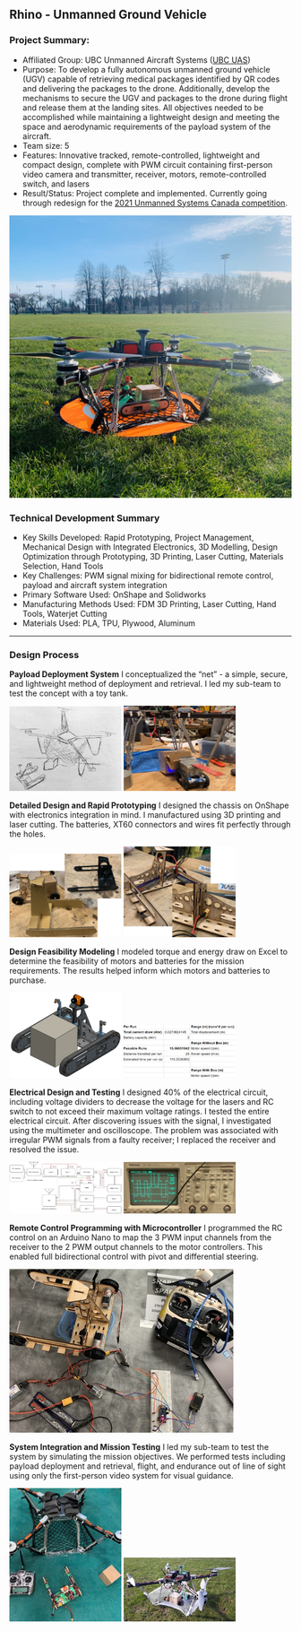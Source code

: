## Rhino - Unmanned Ground Vehicle

### Project Summary:
* Affiliated Group: UBC Unmanned Aircraft Systems ([UBC UAS](https://www.ubcuas.com/))
* Purpose: To develop a fully autonomous unmanned ground vehicle (UGV) capable of retrieving medical packages identified by QR codes and delivering the packages to the drone. Additionally, develop the mechanisms to secure the UGV and packages to the drone during flight and release them at the landing sites. All objectives needed to be accomplished while maintaining a lightweight design and meeting the space and aerodynamic requirements of the payload system of the aircraft.
* Team size: 5
* Features: Innovative tracked, remote-controlled, lightweight and compact design, complete with PWM circuit containing first-person video camera and transmitter, receiver, motors, remote-controlled switch, and lasers
* Result/Status: Project complete and implemented. Currently going through redesign for the [2021 Unmanned Systems Canada competition](https://www.unmannedsystems.ca/home/students/student-competition-details/).

<img src="images/CondorSquare.heic?raw=true"/>

### Technical Development Summary

* Key Skills Developed: Rapid Prototyping, Project Management, Mechanical Design with Integrated Electronics, 3D Modelling, Design Optimization through Prototyping, 3D Printing, Laser Cutting, Materials Selection, Hand Tools
* Key Challenges: PWM signal mixing for bidirectional remote control, payload and aircraft system integration
* Primary Software Used: OnShape and Solidworks
* Manufacturing Methods Used: FDM 3D Printing, Laser Cutting, Hand Tools, Waterjet Cutting
* Materials Used: PLA, TPU, Plywood, Aluminum

---
### Design Process

**Payload Deployment System**
I conceptualized the “net” - a simple, secure, and lightweight method of deployment and retrieval. I led my sub-team to test the concept with a toy tank.
<p float="left">
  <img src="images/Rhino/Sketch.jpg" alt="Sketch" width="200"/>
  <img src="images/Rhino/POC.png" alt="Proof of Concept" width="200"/>
</p>


**Detailed Design and Rapid Prototyping**
I designed the chassis on OnShape with electronics integration in mind. I manufactured using 3D printing and laser cutting. The batteries, XT60 connectors and wires fit perfectly through the holes.
<p float="left">
  <img src="images/Rhino/Early Prototypes.PNG" alt="Early Prototypes" width="200"/>
  <img src="images/Rhino/Chassis.PNG" alt="Chassis" width="200"/>
</p>


**Design Feasibility Modeling**
I modeled torque and energy draw on Excel to determine the feasibility of motors and batteries for the mission requirements. The results helped inform which motors and batteries to purchase.
<p float="left">
  <img src="images/Rhino/CAD.png" alt="CAD Mockup" width="200"/>
  <img src="images/Rhino/Excel.png" alt="Power and Energy Model in Excel" width="200"/>
</p>


**Electrical Design and Testing**
I designed 40% of the electrical circuit, including voltage dividers to decrease the voltage for the lasers and RC switch to not exceed their maximum voltage ratings. I tested the entire electrical circuit. After discovering issues with the signal, I investigated using the multimeter and oscilloscope. The problem was associated with irregular PWM signals from a faulty receiver; I replaced the receiver and resolved the issue.
<p float="left">
  <img src="images/Rhino/Circuit.png" alt="UGV Circuit" width="200"/>
  <img src="images/Rhino/Elec Issue.jpg" alt="Electrical Issue" width="200"/>
</p>

**Remote Control Programming with Microcontroller**
I programmed the RC control on an Arduino Nano to map the 3 PWM input channels from the receiver to the 2 PWM output channels to the motor controllers. This enabled full bidirectional control with pivot and differential steering.
<p float="left">
  <img src="images/Rhino/Testing.jpg" alt="UGV Circuit" width="400"/>
</p>

**System Integration and Mission Testing**
I led my sub-team to test the system by simulating the mission objectives. We performed tests including payload deployment and retrieval, flight, and endurance out of line of sight using only the first-person video system for visual guidance.
<p float="left">
  <img src="images/Rhino/System.jpg" alt="Payload System Tests" width="200"/>
  <img src="images/Rhino/Flight.jpg" alt="Flight Tests" width="200"/>
</p>
